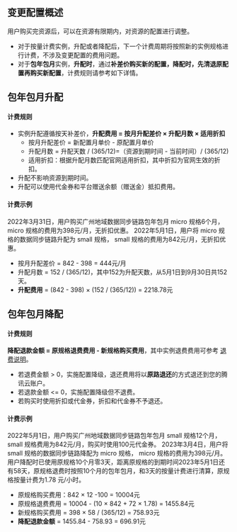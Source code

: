 ## 变更配置概述

用户购买完资源后，可以在资源有限期内，对资源的配置进行调整。 

- 对于按量计费实例，升配或者降配后，下一个计费周期将按照新的实例规格进行计费，不涉及变更配置的费用问题。
- 对于**包年包月**实例，**升配时**，通过**补差价购买新的配置，降配时，先清退原配置再购买新配置**，计费规则请参考如下详情。

## 包年包月升配

#### 计费规则
- 实例升配遵循按天补差价，**升配费用 = 按月升配差价 × 升配月数 × 适用折扣**
  - 按月升配差价 = 新配置月单价 - 原配置月单价
  - 升配月数 = 升配天数 / (365/12)=（资源到期时间 - 当前时间）/ (365/12)
  - 适用折扣：根据升配月数匹配官网适用折扣，其中折扣为官网生效的折扣。
- 升配不影响资源到期时间。
- 升配可以使用代金券和平台赠送余额（赠送金）抵扣费用。

#### 计费示例
2022年3月31日，用户购买广州地域数据同步链路包年包月 micro 规格6个月，micro 规格的费用为398元/月，无折扣优惠。
2022年5月1日，用户将 micro 规格的数据同步链路升配为 small 规格， small 规格的费用为842元/月，无折扣优惠。

- 按月升配差价 = 842 - 398 = 444元/月
- 升配月数 = 152 / (365/12)，其中152为升配天数，从5月1日到9月30日共152天。
- **升配费用** = (842 - 398) × (152 / (365/12)) = 2218.78元

## 包年包月降配

#### 计费规则

**降配退款金额 = 原规格退费费用 - 新规格购买费用**，其中实例退费费用可参考 [退费说明](https://cloud.tencent.com/document/product/571/40536)。

- 若退费金额 > 0，实施配置降级，退还费用将以**原路退还**的方式退还到您的腾讯云账户。
- 若退款金额 <= 0，实施配置降级但不退费。
- 若购买时使用折扣或代金券，折扣和代金券不予退还。

#### 计费示例

2022年5月1日，用户购买广州地域数据同步链路包年包月 small 规格12个月，small 规格费用为842元/月，购买时使用100元代金券。
2023年3月4日，用户将 small 规格的数据同步链路降配为 micro 规格， micro 规格的费用为398元/月。
用户降配时已使用原规格10个月零3天，距离原规格的到期时间2023年5月1日还有58天，原规格退费时按照10个月的包年包月，和3天的按量计费进行清算，原规格按量计费为1.78 元/小时。

- 原规格购买费用：842 × 12 -100 = 10004元
- 原规格退费费用 = 10004 - (10 × 842 + 72 × 1.78) = 1455.84元
- 新规格购买费用 = 398 × 58 / (365/12) = 758.93元
- **降配退款金额** = 1455.84 -  758.93 = 696.91元

